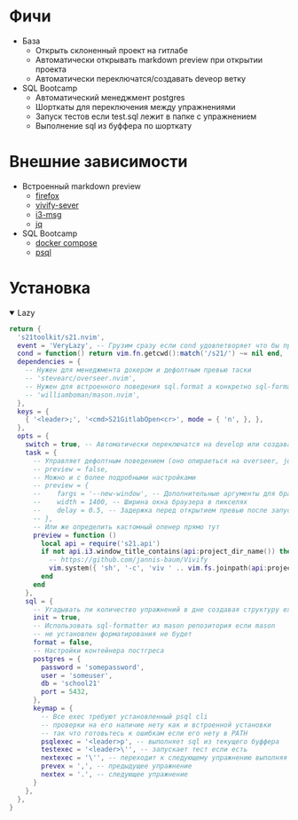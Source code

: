 # Фичи

- База
  - Открыть склоненный проект на гитлабе
  - Автоматически открывать markdown preview при открытии проекта
  - Автоматически переключатся/создавать deveop ветку
- SQL Bootcamp
  - Автоматический менеджмент postgres
  - Шорткаты для переключения между упражнениями
  - Запуск тестов если test.sql лежит в папке с упражнением
  - Выполнение sql из буффера по шорткату

# Внешние зависимости

- Встроенный markdown preview
  - [firefox](https://www.mozilla.org/en-US/firefox/)
  - [vivify-sever](https://github.com/jannis-baum/Vivify)
  - [i3-msg](https://i3wm.org/)
  - [jq](https://jqlang.org/)
- SQL Bootcamp
  - [docker compose](https://docs.docker.com/compose/)
  - [psql](https://www.postgresql.org/docs/current/app-psql.html)

# Установка

<details open>
<summary>Lazy</summary>

```lua
return {
  's21toolkit/s21.nvim',
  event = 'VeryLazy', -- Грузим сразу если cond удовлетворяет что бы превью сразу открывалось
  cond = function() return vim.fn.getcwd():match('/s21/') ~= nil end,
  dependencies = {
    -- Нужен для менеджмента докером и дефолтным превью таски
    -- 'stevearc/overseer.nvim',
    -- Нужен для встроенного поведения sql.format а конкретно sql-formatter из его репозитория
    -- 'williamboman/mason.nvim',
  },
  keys = {
    { '<leader>;', '<cmd>S21GitlabOpen<cr>', mode = { 'n', }, },
  },
  opts = {
    switch = true, -- Автоматически переключатся на develop или создавать его если ещё нету такой ветки
    task = {
      -- Управляет дефолтным поведением (оно опираеться на overseer, jq, firefox, i3, viv по этому false по дефолту)
      -- preview = false,
      -- Можно и с более подробными настройками
      -- preview = {
      --    fargs = '--new-window', -- Дополнительные аргументы для браузера
      --    width = 1400, -- Ширина окна браузера в пикселях
      --    delay = 0.5, -- Задержка перед открытием превью после запуска браузера
      -- },
      -- Или же определить кастомный опенер прямо тут
      preview = function ()
        local api = require('s21.api')
        if not api.i3.window_title_contains(api:project_dir_name()) then
          -- https://github.com/jannis-baum/Vivify
          vim.system({ 'sh', '-c', 'viv ' .. vim.fs.joinpath(api:project_root(), 'README*.md') })
        end
      end
    },
    sql = {
      -- Угадывать ли количество упражнений в дне создавая структуру ex0X/day0Y_ex0X.sql
      init = true,
      -- Использовать sql-formatter из mason репозитория если mason
      -- не установлен форматирования не будет
      format = false,
      -- Настройки контейнера постгреса
      postgres = {
        password = 'somepassword',
        user = 'someuser',
        db = 'school21'
        port = 5432,
      },
      keymap = {
        -- Все exec требуют установленный psql cli
        -- проверки на его наличие нету как и встроенной установки
        -- так что готовьтесь к ошибкам если его нету в PATH
        psqlexec = '<leader>p', -- выполняет sql из текущего буффера
        testexec = '<leader>\'', -- запускает тест если есть
        nextexec = '\'', -- переходит к следующему упражнению выполняя его и прогоняя тесты если есть
        prevex = ',', -- предыдущее упражнение
        nextex = '.', -- следующее упражнение
      }
    },
  },
}
```
</details>
